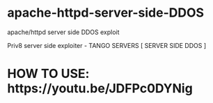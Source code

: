 # apache-httpd-server-side-DDOS
apache/httpd server side DDOS exploit

Priv8 server side exploiter - TANGO SERVERS [ SERVER SIDE DDOS ]

<h1>HOW TO USE: https://youtu.be/JDFPc0DYNig </h1>
